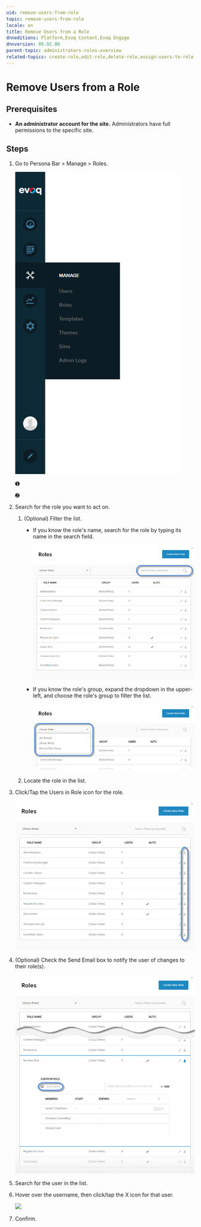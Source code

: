 ```yaml
---
uid: remove-users-from-role
topic: remove-users-from-role
locale: en
title: Remove Users from a Role
dnneditions: Platform,Evoq Content,Evoq Engage
dnnversion: 09.02.00
parent-topic: administrators-roles-overview
related-topics: create-role,edit-role,delete-role,assign-users-to-role,edit-date-range-for-role-membership,view-users-assigned-to-role
---
```


# Remove Users from a Role

## Prerequisites

*   **An administrator account for the site.** Administrators have full permissions to the specific site.

## Steps

1.  Go to Persona Bar \> Manage \> Roles.
    
    ![Persona Bar > Manage > Roles](/images/scr-pbar-host-Manage-E91.png)
    
    ➊
    
    ➋
    
2.  Search for the role you want to act on.
    1.  (Optional) Filter the list.
        
        *   If you know the role's name, search for the role by typing its name in the search field.
            
              
            
            ![Search field for roles](/images/scr-RoleList-Search-E90.png)
            
              
            
        *   If you know the role's group, expand the dropdown in the upper-left, and choose the role's group to filter the list.
            
              
            
            ![Filter list of roles by group](/images/scr-RoleList-FilterByRoleGroup-E90.png)
            
              
            
        
    2.  Locate the role in the list.
3.  Click/Tap the Users in Role icon for the role.
    
      
    
    ![](/images/scr-RoleList-ManageUsers-E90.png)
    
      
    
4.  (Optional) Check the Send Email box to notify the user of changes to their role(s).
    
      
    
    ![](/images/scr-Roles-Users-SendEmail-E90.png)
    
      
    
5.  Search for the user in the list.
6.  Hover over the username, then click/tap the X icon for that user.
    
      
    
    ![](/images/scr-Roles-Users-Delete-E90.png)
    
      
    
7.  Confirm.